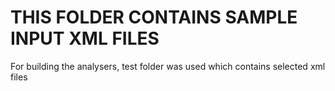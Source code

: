 THIS FOLDER CONTAINS SAMPLE INPUT XML FILES
===
For building the analysers, test folder was used  which contains selected xml files 
